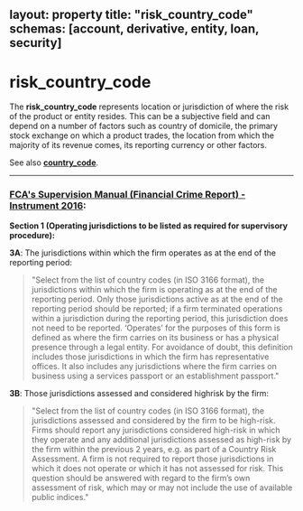 layout:		property
title:		"risk_country_code"
schemas:	[account, derivative, entity, loan, security]
---

# risk_country_code
The **risk\_country\_code** represents location or jurisdiction of where the risk of the product or entity resides. This can be a subjective field and can depend on a number of factors such as country of domicile, the primary stock exchange on which a product trades, the location from which the majority of its revenue comes, its reporting currency or other factors.

See also [**country_code**][cc].

---
[end]: https://github.com/suadelabs/fire/blob/master/documentation/end_date.md
[cc]: https://github.com/suadelabs/fire/blob/master/documentation/country_code.md

### [FCA's Supervision Manual (Financial Crime Report) - Instrument 2016][fcafcr]:

**Section 1 (Operating jurisdictions to be listed as required for supervisory procedure):**

**3A**: The jurisdictions within which the firm operates as at the end of the reporting period:

> "Select from the list of country codes (in ISO 3166 format), the jurisdictions within which the firm is operating as at the end of the reporting period.
Only those jurisdictions active as at the end of the reporting period should be reported; if a firm terminated operations within a jurisdiction during the reporting period, this jurisdiction does not need to be reported.
‘Operates’ for the purposes of this form is defined as where the firm carries on its business or has a physical presence through a legal entity.
For avoidance of doubt, this definition includes those jurisdictions in which the firm has representative offices. It also includes any jurisdictions where the firm carries on business using a services passport or an establishment passport."

**3B**: Those jurisdictions assessed and considered highrisk by the firm:

> "Select from the list of country codes (in ISO 3166 format), the jurisdictions assessed and considered by the firm to be high-risk. Firms should report any jurisdictions considered high-risk in which they operate and any additional jurisdictions assessed as high-risk by the firm within the previous 2 years, e.g. as part of a Country Risk Assessment.
A firm is not required to report those jurisdictions in which it does not operate or which it has not assessed for risk.
This question should be answered with regard to the firm’s own assessment of risk, which may or may not include the use of available public indices."

[fcafcr]:https://www.handbook.fca.org.uk/instrument/2016/FCA_2016_53.pdf
